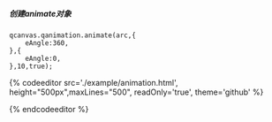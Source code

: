 ##### 创建animate对象

```
qcanvas.qanimation.animate(arc,{
    eAngle:360,
},{
    eAngle:0,
},10,true);
```

{% codeeditor   src='./example/animation.html', height="500px",maxLines="500", readOnly='true', theme='github' %}

{% endcodeeditor %}

